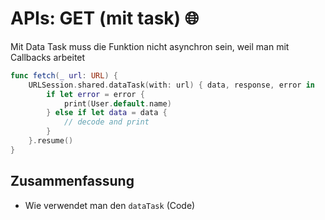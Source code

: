 # APIs: GET (mit task) 🌐
  
  Mit Data Task muss die Funktion nicht asynchron sein, weil man mit Callbacks arbeitet

```swift
func fetch(_ url: URL) {
    URLSession.shared.dataTask(with: url) { data, response, error in
        if let error = error {
            print(User.default.name)
        } else if let data = data {
            // decode and print
        }
    }.resume()
}
```

## Zusammenfassung
- Wie verwendet man den `dataTask` (Code)
